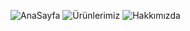 ![AnaSayfa](https://user-images.githubusercontent.com/73002131/150520880-7b0ccee0-2b87-4ab8-b269-b1266ccef084.jpeg)
![Ürünlerimiz](https://user-images.githubusercontent.com/73002131/150520888-918985f1-72aa-4e4e-bcd5-1056c5a93faa.jpeg)
![Hakkımızda](https://user-images.githubusercontent.com/73002131/150520895-ea953f83-803c-40b8-bca1-82fd192fb17a.jpeg)
